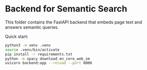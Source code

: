 # Backend for Semantic Search

This folder contains the FastAPI backend that embeds page text and answers semantic queries.

Quick start:

```bash
python3 -m venv .venv
source .venv/bin/activate
pip install -r requirements.txt
python -m spacy download en_core_web_sm
uvicorn backend:app --reload --port 8000
```
